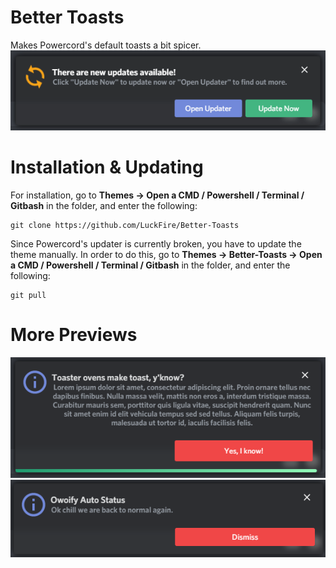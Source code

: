 # Better Toasts
Makes Powercord's default toasts a bit spicer. 
![PreviewGIF](./Previews/Hs96SHlrzO.gif)

# Installation & Updating
For installation, go to **Themes -> Open a CMD / Powershell / Terminal / Gitbash** in the folder, and enter the following:
```
git clone https://github.com/LuckFire/Better-Toasts
```

Since Powercord's updater is currently broken, you have to update the theme manually. In order to do this, go to **Themes -> Better-Toasts -> Open a CMD / Powershell / Terminal / Gitbash** in the folder, and enter the following:
```
git pull
```

# More Previews
![PreviewPNG](./Previews/ZveRRJy23I.png)
![PreviewPNG](./Previews/ag0SNeHSEk.png)
